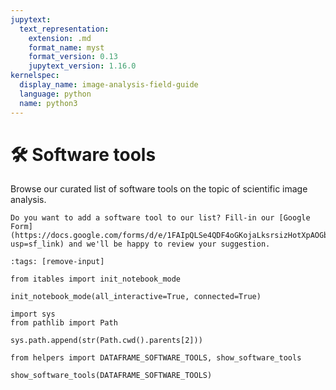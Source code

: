 ```yaml
---
jupytext:
  text_representation:
    extension: .md
    format_name: myst
    format_version: 0.13
    jupytext_version: 1.16.0
kernelspec:
  display_name: image-analysis-field-guide
  language: python
  name: python3
---
```

# 🛠️ Software tools

Browse our curated list of software tools on the topic of scientific image analysis.

```{admonition} Contribute
Do you want to add a software tool to our list? Fill-in our [Google Form](https://docs.google.com/forms/d/e/1FAIpQLSe4QDF4oGKojaLksrsizHotXpAOGbL4f1bQwyBoNlOztMPzGA/viewform?usp=sf_link) and we'll be happy to review your suggestion.
```

```{code-cell} ipython3
:tags: [remove-input]

from itables import init_notebook_mode

init_notebook_mode(all_interactive=True, connected=True)

import sys
from pathlib import Path

sys.path.append(str(Path.cwd().parents[2]))

from helpers import DATAFRAME_SOFTWARE_TOOLS, show_software_tools

show_software_tools(DATAFRAME_SOFTWARE_TOOLS)
```
